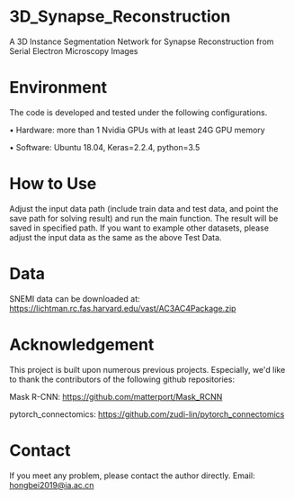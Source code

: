 # 3D_Synapse_Reconstruction
A 3D Instance Segmentation Network for Synapse Reconstruction from Serial Electron Microscopy Images

# Environment
The code is developed and tested under the following configurations.

•	Hardware: more than 1 Nvidia GPUs with at least 24G GPU memory

•	Software: Ubuntu 18.04, Keras=2.2.4, python=3.5

# How to Use
Adjust the input data path (include train data and test data, and point the save path for solving result) and run the main function. The result will be saved in specified path. If you want to example other datasets, please adjust the input data as the same as the above Test Data. 

# Data
SNEMI data can be downloaded at: https://lichtman.rc.fas.harvard.edu/vast/AC3AC4Package.zip

# Acknowledgement
This project is built upon numerous previous projects. Especially, we'd like to thank the contributors of the following github repositories:

Mask R-CNN: https://github.com/matterport/Mask_RCNN

pytorch_connectomics: https://github.com/zudi-lin/pytorch_connectomics


# Contact
If you meet any problem, please contact the author directly.
Email: hongbei2019@ia.ac.cn
